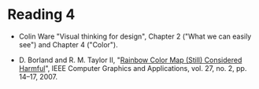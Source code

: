 # Reading 4

* Colin Ware "Visual thinking for design", Chapter 2 ("What we can easily see") and Chapter 4 ("Color").

* D. Borland and R. M. Taylor II, "[Rainbow Color Map (Still) Considered
  Harmful][1]", IEEE Computer Graphics and Applications, vol. 27, no. 2, pp.
  14–17, 2007.

[1]: cdn://excerpts/w4/Borland_Rainbow_Color_Map.pdf


	

